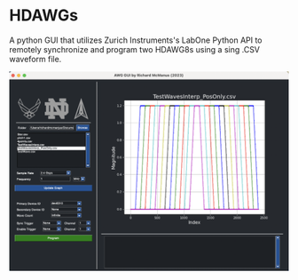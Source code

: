 # HDAWGs
A python GUI that utilizes Zurich Instruments's LabOne Python API to remotely synchronize and program two HDAWG8s using a sing .CSV waveform file.

<p align="center">
<img src="https://github.com/richardmcmanusjr/HDAWGs/blob/main/HDAWG_GUI_Screenshot.png">
</p>
